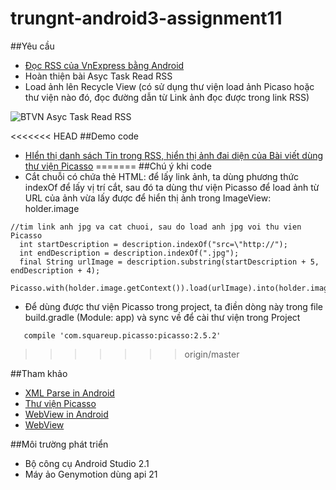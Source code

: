 ﻿# trungnt-android3-assignment11

##Yêu cầu
+ [Đọc RSS của VnExpress bằng Android](http://vnexpress.net/rss/tin-moi-nhat.rss) 
+ Hoàn thiện bài Asyc Task Read RSS 
+ Load ảnh lên Recycle View (có sử dụng thư viện load ảnh Picaso hoặc thư viện nào đó, đọc đường dẫn từ Link ảnh đọc được trong link RSS)

![BTVN Asyc Task Read RSS](http://i477.photobucket.com/albums/rr132/trungepu/AsyncTask-ReadRSS_zpsnfoobfpr.jpg)

<<<<<<< HEAD
##Demo code
+ [HIển thị danh sách Tin trong RSS, hiển thị ảnh đai diện của Bài viết dùng thư viện Picasso](https://youtu.be/XtxtWJ6mO7k)
=======
##Chú ý khi code
+ Cắt chuỗi có chứa thẻ HTML: để lấy link ảnh, ta dùng phương thức indexOf để lấy vị trí cắt, sau đó ta dùng thư viện Picasso để load ảnh từ URL của ảnh vừa lấy được để hiển thị ảnh trong ImageView: holder.image 
```
//tim link anh jpg va cat chuoi, sau do load anh jpg voi thu vien Picasso
  int startDescription = description.indexOf("src=\"http://");
  int endDescription = description.indexOf(".jpg");
  final String urlImage = description.substring(startDescription + 5, endDescription + 4);
  Picasso.with(holder.image.getContext()).load(urlImage).into(holder.image);
```

+ Để dùng được thư viện Picasso trong project, ta điền dòng này trong file build.gradle (Module: app) và sync về để cài thư viện trong Project
```
   compile 'com.squareup.picasso:picasso:2.5.2'
```
>>>>>>> origin/master

##Tham khảo
+ [XML Parse in Android](https://developer.android.com/intl/zh-tw/training/basics/network-ops/xml.html)
+ [Thư viện Picasso](http://square.github.io/picasso/)
+ [WebView in Android](http://www.mkyong.com/android/android-webview-example/)
+ [WebView](http://developer.android.com/intl/zh-tw/guide/webapps/webview.html)

##Môi trường phát triển
+ Bộ công cụ Android Studio 2.1
+ Máy ảo Genymotion dùng api 21

